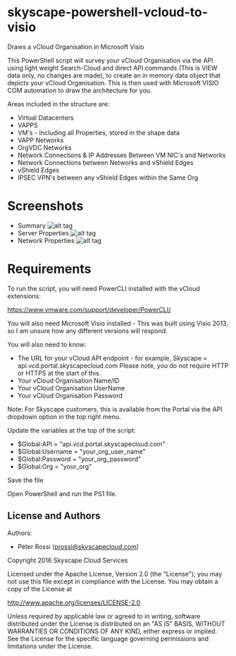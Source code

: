 # skyscape-powershell-vcloud-to-visio
Draws a vCloud Organisation in Microsoft Visio

This PowerShell script will survey your vCloud Organisation via the API using light weight Search-Cloud and direct API commands (This is VIEW data only, no changes are made), to create an in memory data object that depicts your vCloud Organisation. This is then used with Microsoft VISIO COM automation to draw the architecture for you.

Areas included in the structure are:

 - Virtual Datacenters
 - VAPPS
 - VM's - Including all Properties, stored in the shape data
 - VAPP Networks
 - OrgVDC Networks
 - Network Connections & IP Addresses Between VM NIC's and Networks
 - Network Connections between Networks and vShield Edges
 - vShield Edges
 - IPSEC VPN's between any vShield Edges within the Same Org

# Screenshots

 - Summary
![alt tag](https://github.com/skyscape-cloud-services/skyscape-powershell-vcloud-to-visio/blob/master/screenshots/Summary.jpg)
 - Server Properties
![alt tag](https://github.com/skyscape-cloud-services/skyscape-powershell-vcloud-to-visio/blob/master/screenshots/ServerData.PNG)
 - Network Properties
![alt tag](https://github.com/skyscape-cloud-services/skyscape-powershell-vcloud-to-visio/blob/master/screenshots/NetworkData.PNG)


# Requirements

To run the script, you will need PowerCLI installed with the vCloud extensions:

https://www.vmware.com/support/developer/PowerCLI/

You will also need Microsoft Visio installed - This was built using Visio 2013, so I am unsure how any different versions will respond.

You will also need to know:

 - The URL for your vCloud API endpoint - for example, Skyscape = api.vcd.portal.skyscapecloud.com
Please note, you do not require HTTP or HTTPS at the start of this.
 - Your vCloud Organisation Name/ID
 - Your vCloud Organisation UserName
 - Your vCloud Organisation Password

Note: For Skyscape customers, this is available from the Portal via the API dropdown option in the top right menu.

Update the variables at the top of the script:

 - $Global:API = "api.vcd.portal.skyscapecloud.com"
 - $Global:Username = "your_org_user_name"
 - $Global:Password = "your_org_password"
 - $Global:Org = "your_org"

Save the file

Open PowerShell and run the PS1 file.

License and Authors
-------------------
Authors:
  * Peter Rossi (prossi@skyscapecloud.com)

Copyright 2016 Skyscape Cloud Services

Licensed under the Apache License, Version 2.0 (the "License"); you may not use this file except in compliance with the License. You may obtain a copy of the License at

http://www.apache.org/licenses/LICENSE-2.0

Unless required by applicable law or agreed to in writing, software distributed under the License is distributed on an "AS IS" BASIS, WITHOUT WARRANTIES OR CONDITIONS OF ANY KIND, either express or implied. See the License for the specific language governing permissions and limitations under the License.

